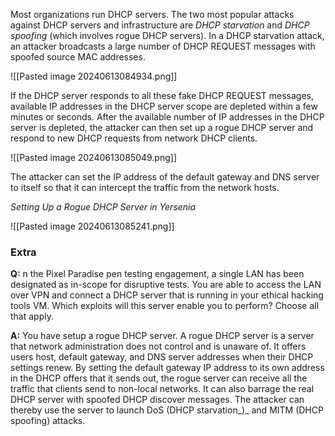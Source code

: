 Most organizations run DHCP servers. The two most popular attacks against DHCP servers and infrastructure are _DHCP starvation_ and _DHCP spoofing_ (which involves rogue DHCP servers). In a DHCP starvation attack, an attacker broadcasts a large number of DHCP REQUEST messages with spoofed source MAC addresses.

![[Pasted image 20240613084934.png]]

If the DHCP server responds to all these fake DHCP REQUEST messages, available IP addresses in the DHCP server scope are depleted within a few minutes or seconds. After the available number of IP addresses in the DHCP server is depleted, the attacker can then set up a rogue DHCP server and respond to new DHCP requests from network DHCP clients.

![[Pasted image 20240613085049.png]]

The attacker can set the IP address of the default gateway and DNS server to itself so that it can intercept the traffic from the network hosts.

_Setting Up a Rogue DHCP Server in Yersenia_

![[Pasted image 20240613085241.png]]

### Extra

**Q:** n the Pixel Paradise pen testing engagement, a single LAN has been designated as in-scope for disruptive tests. You are able to access the LAN over VPN and connect a DHCP server that is running in your ethical hacking tools VM. Which exploits will this server enable you to perform? Choose all that apply.

**A:** You have setup a rogue DHCP server. A rogue DHCP server is a server that network administration does not control and is unaware of. It offers users host, default gateway, and DNS server addresses when their DHCP settings renew. By setting the default gateway IP address to its own address in the DHCP offers that it sends out, the rogue server can receive all the traffic that clients send to non-local networks. It can also barrage the real DHCP server with spoofed DHCP discover messages. The attacker can thereby use the server to launch DoS (DHCP starvation_)_ and MITM (DHCP spoofing) attacks.